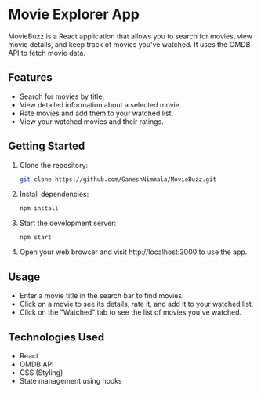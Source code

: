# Movie Explorer App

MovieBuzz is a React application that allows you to search for movies, view movie details, and keep track of movies you've watched. It uses the OMDB API to fetch movie data.

## Features

- Search for movies by title.
- View detailed information about a selected movie.
- Rate movies and add them to your watched list.
- View your watched movies and their ratings.

## Getting Started

1.  Clone the repository:

    ```bash
    git clone https://github.com/GaneshNimmala/MovieBuzz.git
    ```

2.  Install dependencies:

        npm install

3.  Start the development server:

        npm start

4.  Open your web browser and visit http://localhost:3000 to use the app.

## Usage

- Enter a movie title in the search bar to find movies.
- Click on a movie to see its details, rate it, and add it to your watched list.
- Click on the "Watched" tab to see the list of movies you've watched.

## Technologies Used

- React
- OMDB API
- CSS (Styling)
- State management using hooks
